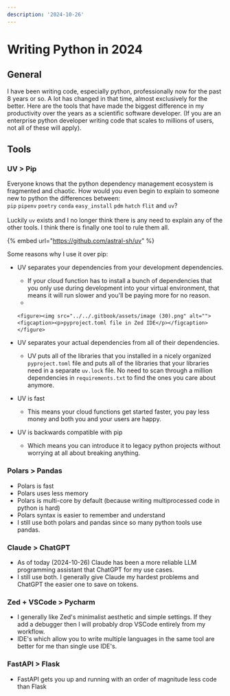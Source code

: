 ```yaml
---
description: '2024-10-26'
---
```


# Writing Python in 2024

## General

I have been writing code, especially python, professionally now for the past 8 years or so.  A lot has changed in that time, almost exclusively for the better.    Here are the tools that have made the biggest difference in my productivity over the years as a scientific software developer.  (If you are an enterprise python developer writing code that scales to millions of users, not all of these will apply).

## Tools

### UV > Pip

Everyone knows that the python dependency management ecosystem is fragmented and chaotic.  How would you even begin to explain to someone new to python the differences between:\
`pip` `pipenv` `poetry` `conda` `easy_install` `pdm` `hatch` `flit` and `uv`?\
\
Luckily `uv` exists and I no longer think there is any need to explain any of the other tools.  I think there is finally one tool to rule them all.

{% embed url="https://github.com/astral-sh/uv" %}

Some reasons why I use it over pip:

* UV separates your dependencies from your development dependencies. &#x20;
  * If your cloud function has to install a bunch of dependencies that you only use during development into your virtual environment,  that means it will run slower and you'll be paying more for no reason.
  *

      <figure><img src="../../.gitbook/assets/image (30).png" alt=""><figcaption><p>pyproject.toml file in Zed IDE</p></figcaption></figure>
* UV separates your actual dependencies from all of their dependencies.&#x20;
  * UV puts all of the libraries that you installed in a nicely organized `pyproject.toml` file and puts all of the libraries that your libraries need in a separate `uv.lock` file.  No need to scan through a million dependencies in `requirements.txt` to find the ones you care about anymore.
* UV is fast
  * This means your cloud functions get started faster, you pay less money and both you and your users are happy.
* UV is backwards compatible with pip
  * Which means you can introduce it to legacy python projects without worrying at all about breaking anything.

### Polars > Pandas

* Polars is fast
* Polars uses less memory
* Polars is multi-core by default (because writing multiprocessed code in python is hard)
* Polars syntax is easier to remember and understand
* I still use both polars and pandas since so many python tools use pandas.

### Claude > ChatGPT

* As of today (2024-10-26) Claude has been a more reliable LLM programming assistant that ChatGPT for my use cases. &#x20;
* I still use both.  I generally give Claude my hardest problems and ChatGPT the easier one to save on tokens.

### Zed + VSCode > Pycharm

* I generally like Zed's minimalist aesthetic and simple settings.  If they add a debugger then I will probably drop VSCode entirely from my workflow. &#x20;
* IDE's which allow you to write multiple languages in the same tool are better for me than single use IDE's.

### FastAPI > Flask&#x20;

* FastAPI gets you up and running with an order of magnitude less code than Flask
